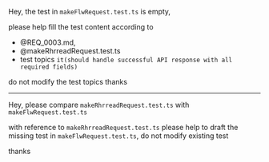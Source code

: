 Hey, the test in `makeFlwRequest.test.ts` is empty,

please help fill the test content according to

- @REQ_0003.md,
- @makeRhrreadRequest.test.ts
- test topics `it(should handle successful API response with all required fields)`

do not modify the test topics thanks

---

Hey, please compare `makeRhrreadRequest.test.ts` with  `makeFlwRequest.test.ts`

with reference to `makeRhrreadRequest.test.ts`
please help to draft the missing test in `makeFlwRequest.test.ts`,
do not modify existing test

thanks
